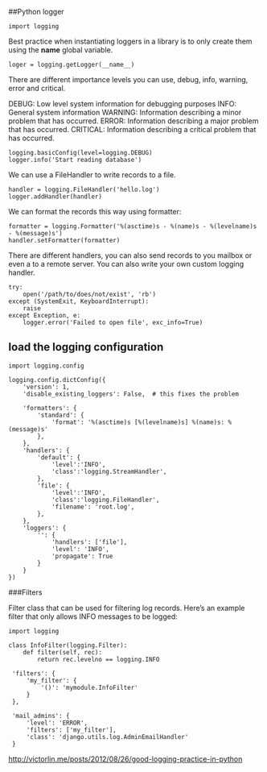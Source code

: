 ##Python logger

    import logging

Best practice when instantiating loggers in a library is to only 
create them using the __name__ global variable.

    loger = logging.getLogger(__name__)

There are different importance levels you can use, debug, info, warning, error and critical.


DEBUG: Low level system information for debugging purposes
INFO: General system information
WARNING: Information describing a minor problem that has occurred.
ERROR: Information describing a major problem that has occurred.
CRITICAL: Information describing a critical problem that has occurred.

    logging.basicConfig(level=logging.DEBUG)
    logger.info('Start reading database')

We can use a FileHandler to write records to a file.

    handler = logging.FileHandler('hello.log')
    logger.addHandler(handler)

We can format the records this way using formatter:


    formatter = logging.Formatter('%(asctime)s - %(name)s - %(levelname)s - %(message)s')
    handler.setFormatter(formatter)



There are different handlers, you can also send records to you mailbox or even a to a 
remote server. You can also write your own custom logging handler. 


    try:
        open('/path/to/does/not/exist', 'rb')
    except (SystemExit, KeyboardInterrupt):
        raise
    except Exception, e:
        logger.error('Failed to open file', exc_info=True)


## load the logging configuration

    import logging.config

    logging.config.dictConfig({
        'version': 1,              
        'disable_existing_loggers': False,  # this fixes the problem

        'formatters': {
            'standard': {
                'format': '%(asctime)s [%(levelname)s] %(name)s: %(message)s'
            },
        },
        'handlers': {
            'default': {
                'level':'INFO',    
                'class':'logging.StreamHandler',
            },  
            'file': {
                'level':'INFO',    
                'class':'logging.FileHandler',
                'filename': 'root.log',
            }, 
        },
        'loggers': {
            '': {                  
                'handlers': ['file'],        
                'level': 'INFO',  
                'propagate': True  
            }
        }
    })


###Filters

Filter class that can be used for filtering log records. 
Here’s an example filter that only allows INFO messages to be logged:

    import logging
     
    class InfoFilter(logging.Filter):
        def filter(self, rec):
            return rec.levelno == logging.INFO

     'filters': {
         'my_filter': {
             '()': 'mymodule.InfoFilter'
         }
     },

     'mail_admins': {
         'level': 'ERROR',
         'filters': ['my_filter'],
         'class': 'django.utils.log.AdminEmailHandler'
     }





http://victorlin.me/posts/2012/08/26/good-logging-practice-in-python




